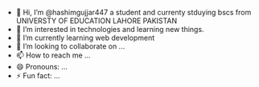 - 👋 Hi, I’m @hashimgujjar447 a student and currenty stduying bscs from UNIVERSTY OF EDUCATION LAHORE PAKISTAN
- 👀 I’m interested in technologies and learning new things.
- 🌱 I’m currently learning web development
- 💞️ I’m looking to collaborate on ...
- 📫 How to reach me ...
- 😄 Pronouns: ...
- ⚡ Fun fact: ...

<!---
hashimgujjar447/hashimgujjar447 is a ✨ special ✨ repository because its `README.md` (this file) appears on your GitHub profile.
You can click the Preview link to take a look at your changes.
--->
